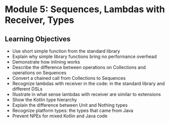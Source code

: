 # Module 5: Sequences, Lambdas with Receiver, Types

## Learning Objectives

- Use short simple function from the standard library
- Explain why simple library functions bring no performance overhead
- Demonstrate how inlining works
- Describe the difference between operations on Collections and operations on Sequences
- Convert a chained call from Collections to Sequences
- Recognize lambdas with receiver in the code: in the standard library and different DSLs
- Illustrate in what sense lambdas with receiver are similar to extensions
- Show the Kotlin type hierarchy
- Explain the difference between Unit and Nothing types
- Recognize platform types: the types that came from Java
- Prevent NPEs for mixed Kotlin and Java code 